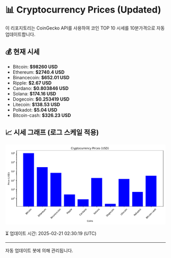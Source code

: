 
# 📊 Cryptocurrency Prices (Updated)

이 리포지토리는 CoinGecko API를 사용하여 코인 TOP 10 시세를 10분가격으로 자동 업데이트합니다.

## 💰 현재 시세
- Bitcoin: **$98260 USD**
- Ethereum: **$2740.4 USD**
- Binancecoin: **$652.01 USD**
- Ripple: **$2.67 USD**
- Cardano: **$0.803846 USD**
- Solana: **$174.16 USD**
- Dogecoin: **$0.253419 USD**
- Litecoin: **$138.53 USD**
- Polkadot: **$5.04 USD**
- Bitcoin-cash: **$326.23 USD**

## 📈 시세 그래프 (로그 스케일 적용)
![Crypto Prices](crypto_prices.png)

⏳ 업데이트 시간: 2025-02-21 02:30:19 (UTC)

---
자동 업데이트 봇에 의해 관리됩니다.
